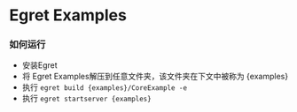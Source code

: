 Egret Examples
==============

### 如何运行
* 安装Egret
* 将 Egret Examples解压到任意文件夹，该文件夹在下文中被称为 {examples}
* 执行 ``` egret build {examples}/CoreExample -e ```
* 执行 ``` egret startserver {examples} ```
